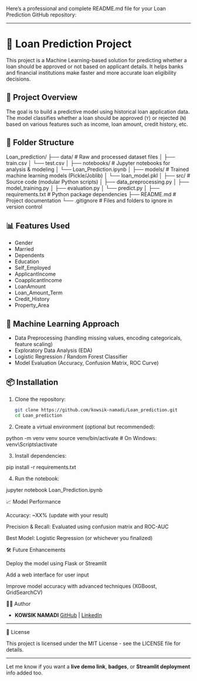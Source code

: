 Here’s a professional and complete README.md file for your Loan Prediction GitHub repository:


---

# 🏦 Loan Prediction Project

This project is a Machine Learning-based solution for predicting whether a loan should be approved or not based on applicant details. It helps banks and financial institutions make faster and more accurate loan eligibility decisions.

## 🚀 Project Overview

The goal is to build a predictive model using historical loan application data. The model classifies whether a loan should be approved (`Y`) or rejected (`N`) based on various features such as income, loan amount, credit history, etc.

## 📁 Folder Structure
Loan_prediction/
├── data/                    # Raw and processed dataset files
│   ├── train.csv
│   └── test.csv
│
├── notebooks/              # Jupyter notebooks for analysis & modeling
│   └── Loan_Prediction.ipynb
│
├── models/                 # Trained machine learning models (Pickle/Joblib)
│   └── loan_model.pkl
│
├── src/                    # Source code (modular Python scripts)
│   ├── data_preprocessing.py
│   ├── model_training.py
│   ├── evaluation.py
│   └── predict.py
│
├── requirements.txt        # Python package dependencies
├── README.md               # Project documentation
└── .gitignore              # Files and folders to ignore in version control

## 📊 Features Used

- Gender
- Married
- Dependents
- Education
- Self_Employed
- ApplicantIncome
- CoapplicantIncome
- LoanAmount
- Loan_Amount_Term
- Credit_History
- Property_Area

## 🧠 Machine Learning Approach

- Data Preprocessing (handling missing values, encoding categoricals, feature scaling)
- Exploratory Data Analysis (EDA)
- Logistic Regression / Random Forest Classifier
- Model Evaluation (Accuracy, Confusion Matrix, ROC Curve)

## 📦 Installation

1. Clone the repository:
   ```bash
   git clone https://github.com/kowsik-namadi/Loan_prediction.git
   cd Loan_prediction

2. Create a virtual environment (optional but recommended):

python -m venv venv
source venv/bin/activate  # On Windows: venv\Scripts\activate


3. Install dependencies:

pip install -r requirements.txt


4. Run the notebook:

jupyter notebook Loan_Prediction.ipynb



📈 Model Performance

Accuracy: ~XX% (update with your result)

Precision & Recall: Evaluated using confusion matrix and ROC-AUC

Best Model: Logistic Regression (or whichever you finalized)


🛠️ Future Enhancements

Deploy the model using Flask or Streamlit

Add a web interface for user input

Improve model accuracy with advanced techniques (XGBoost, GridSearchCV)


🙋‍♂️ Author


* **KOWSIK NAMADI**
  [GitHub](https://github.com/kowsik-namadi) | [LinkedIn](https://linkedin.com/in/kowsik-namadi)
  


---

📄 License

This project is licensed under the MIT License - see the LICENSE file for details.

---

Let me know if you want a **live demo link**, **badges**, or **Streamlit deployment** info added too.

